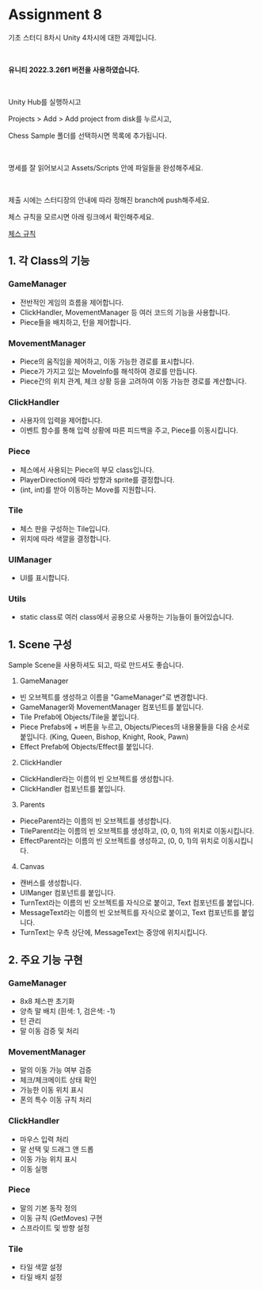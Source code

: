 # Assignment 8

기초 스터디 8차시 Unity 4차시에 대한 과제입니다.

<br/>

**유니티 2022.3.26f1 버전을 사용하였습니다.**

<br/>

Unity Hub를 실행하시고

Projects > Add > Add project from disk를 누르시고,

Chess Sample 폴더를 선택하시면 목록에 추가됩니다.

<br/>

명세를 잘 읽어보시고 Assets/Scripts 안에 파일들을 완성해주세요.

<br/>

제출 시에는 스터디장의 안내에 따라 정해진 branch에 push해주세요.

체스 규칙을 모르시면 아래 링크에서 확인해주세요.

[체스 규칙](https://www.chess.com/ko/tiesuwosuru)

## 1. 각 Class의 기능

### GameManager
- 전반적인 게임의 흐름을 제어합니다.
- ClickHandler, MovementManager 등 여러 코드의 기능을 사용합니다.
- Piece들을 배치하고, 턴을 제어합니다.

### MovementManager
- Piece의 움직임을 제어하고, 이동 가능한 경로를 표시합니다.
- Piece가 가지고 있는 MoveInfo를 해석하여 경로를 만듭니다.
- Piece간의 위치 관계, 체크 상황 등을 고려하여 이동 가능한 경로를 계산합니다.

### ClickHandler
- 사용자의 입력을 제어합니다.
- 이벤트 함수를 통해 입력 상황에 따른 피드백을 주고, Piece를 이동시킵니다.

### Piece
- 체스에서 사용되는 Piece의 부모 class입니다.
- PlayerDirection에 따라 방향과 sprite를 결정합니다.
- (int, int)를 받아 이동하는 Move를 지원합니다.

### Tile
- 체스 판을 구성하는 Tile입니다.
- 위치에 따라 색깔을 결정합니다.

### UIManager
- UI를 표시합니다.

### Utils
- static class로 여러 class에서 공용으로 사용하는 기능들이 들어있습니다.


## 1. Scene 구성

Sample Scene을 사용하셔도 되고, 따로 만드셔도 좋습니다.

1. GameManager
- 빈 오브젝트를 생성하고 이름을 "GameManager"로 변경합니다.
- GameManager와 MovementManager 컴포넌트를 붙입니다.
- Tile Prefab에 Objects/Tile을 붙입니다.
- Piece Prefabs에 + 버튼을 누르고, Objects/Pieces의 내용물들을 다음 순서로 붙입니다. (King, Queen, Bishop, Knight, Rook, Pawn)
- Effect Prefab에 Objects/Effect를 붙입니다.

2. ClickHandler
- ClickHandler라는 이름의 빈 오브젝트를 생성합니다.
- ClickHandler 컴포넌트를 붙입니다.

3. Parents
- PieceParent라는 이름의 빈 오브젝트를 생성합니다.
- TileParent라는 이름의 빈 오브젝트를 생성하고, (0, 0, 1)의 위치로 이동시킵니다.
- EffectParent라는 이름의 빈 오브젝트를 생성하고, (0, 0, 1)의 위치로 이동시킵니다.

4. Canvas
- 캔버스를 생성합니다.
- UIManger 컴포넌트를 붙입니다.
- TurnText라는 이름의 빈 오브젝트를 자식으로 붙이고, Text 컴포넌트를 붙입니다.
- MessageText라는 이름의 빈 오브젝트를 자식으로 붙이고, Text 컴포넌트를 붙입니다.
- TurnText는 우측 상단에, MessageText는 중앙에 위치시킵니다.


## 2. 주요 기능 구현

### GameManager
- 8x8 체스판 초기화
- 양측 말 배치 (흰색: 1, 검은색: -1)
- 턴 관리
- 말 이동 검증 및 처리

### MovementManager
- 말의 이동 가능 여부 검증
- 체크/체크메이트 상태 확인
- 가능한 이동 위치 표시
- 폰의 특수 이동 규칙 처리

### ClickHandler
- 마우스 입력 처리
- 말 선택 및 드래그 앤 드롭
- 이동 가능 위치 표시
- 이동 실행

### Piece
- 말의 기본 동작 정의
- 이동 규칙 (GetMoves) 구현
- 스프라이트 및 방향 설정

### Tile
- 타일 색깔 설정
- 타일 배치 설정
